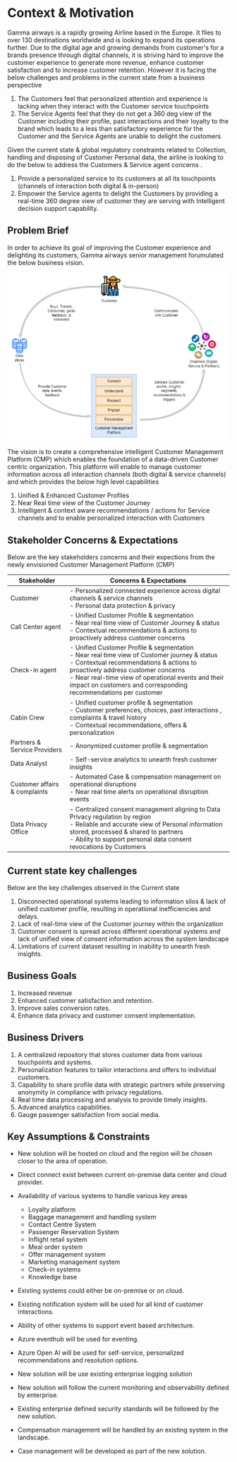 # Context & Motivation
Gamma airways is a rapidly growing Airline based in the Europe. It flies to over 130 destinations worldwide and is looking to expand its operations further. 
Due to the digital age and growing demands from customer's for a brands presence through digital channels, it is striving hard to improve the customer experience to generate more revenue, enhance customer satisfaction and to increase customer retention. However it is facing the below challenges and problems in the current state from a business perspective

1. The Customers feel that personalized attention and experience is lacking when they interact with the Customer service touchpoints
2. The Service Agents feel that they do not get a 360 deg view of the Customer including their profile, past interactions and their loyalty to the brand which leads to a less than satisfactory experience for the Customer and the Service Agents are unable to delight the customers

Given the current state & global regulatory constraints related to Collection, handling and disposing of Customer Personal data, the airline is looking to do the below to address the Customers & Service agent concerns .

1. Provide a personalized service to its customers at all its touchpoints (channels of interaction both digital & in-person)
2. Empower the Service agents to delight the Customers by providing a real-time 360 degree view of customer they are serving with Intelligent decision support capability. 

## Problem Brief
In order to achieve its goal of improving the Customer experience and delighting its customers, Gamma airways senior management forumulated the below business vision.

![Business Vision](Customer_Mgmt_Platform_Arch_Katas-CMP_Business_Vision.png)

The vision is to create a comprehensive intelligent Customer Management Platform (CMP) which enables the foundation of a data-driven Customer centric organization. This platform will enable to manage customer information across all interaction channels (both digital & service channels) and which provides the below high level capabilities

1. Unified & Enhanced Customer Profiles
2. Near Real time view of the Customer Journey
3. Intelligent & context aware recommendations / actions for Service channels and to enable personalized interaction with Customers

## Stakeholder Concerns & Expectations
Below are the key stakeholders concerns and their expections from the newly envisioned Customer Management Platform (CMP)


| Stakeholder | Concerns & Expectations |
| --- | --- |
| Customer | - Personalized connected experience across digital channels & service channels <br/> - Personal data protection & privacy |
| Call Center agent | - Unified Customer Profile & segmentation <br/> - Near real time view of Customer Journey & status <br/> - Contextual recommendations & actions to proactively address customer concerns |
| Check-in agent | - Unified Customer Profile & segmentation <br/> - Near real time view of Customer journey & status <br/> - Contextual recommendations & actions to proactively address customer concerns <br/> - Near real-time view of operational events and their impact on customers and corresponding recommendations per customer|
| Cabin Crew | - Unified customer profile & segmentation <br/> - Customer preferences, choices, past interactions , complaints & travel history <br/> - Contextual recommendations, offers & personalization |
| Partners & Service Providers | - Anonymized customer profile & segmentation |
| Data Analyst | - Self-service analytics to unearth fresh customer insights |
| Customer affairs & complaints| - Automated Case & compensation management on operational disruptions <br/> - Near real time alerts on operational disruption events|
| Data Privacy Office | - Centralized consent management aligning to Data Privacy regulation by region <br/> - Reliable and accurate view of Personal information stored, processed & shared to partners <br/> - Ability to support personal data consent revocations by Customers|    

## Current state key challenges
Below are the key challenges observed in the Current state

1. Disconnected operational systems leading to information silos & lack of unified customer profile, resulting in operational inefficiencies and delays.
2. Lack of real-time view of the Customer journey within the organization
3. Customer consent is spread across different operational systems and lack of unified view of consent information across the system landscape
4. Limitations of current dataset resulting in inability to unearth fresh insights.

## Business Goals
1. Increased revenue
2. Enhanced customer satisfaction and retention. 
3. Improve sales conversion rates.
4. Enhance data privacy and customer consent implementation.

## Business Drivers

1. A centralized repository that stores customer data from various touchpoints and systems.
2. Personalization features to tailor interactions and offers to individual customers.
3. Capability to share profile data with strategic partners while preserving anonymity in compliance with privacy regulations.
4. Real time data processing and analysis to provide timely insights.
5. Advanced analytics capabilities.
6. Gauge passenger satisfaction from social media.

## Key Assumptions & Constraints

* New solution will be hosted on cloud and the region will be chosen closer to the area of operation.
* Direct connect exist between current on-premise data center and cloud provider.
* Availability of various systems to handle various key areas
    - Loyalty platform
    - Baggage management and handling system
    - Contact Centre System
    - Passenger Reservation System
    - Inflight retail system
    - Meal order system
    - Offer management system
    - Marketing management system
    - Check-in systems
    - Knowledge base

* Existing systems could either be on-premise or on cloud.
* Existing notification system will be used for all kind of customer interactions.
* Ability of other systems to support event based architecture.
* Azure eventhub will be used for eventing.
* Azure Open AI will be used for self-service, personalized recommendations and resolution options.
* New solution will be use existing enterprise logging solution
* New solution will follow the current monitoring and observability defined by enterprise.
* Existing enterprise defined security standards will be followed by the new solution.
* Compensation management will be handled by an existing system in the landscape.
* Case management will be developed as part of the new solution.
